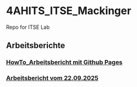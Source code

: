 # 4AHITS_ITSE_Mackinger

Repo for ITSE Lab


## Arbeitsberichte

### [HowTo_Arbeitsbericht mit Github Pages](https://felix-mackinger.github.io/4AHITS_ITSE_Mackinger/berichte/1_HowTo_Bericht.html)

### [Arbeitsbericht vom 22.09.2025](https://felix-mackinger.github.io/4AHITS_ITSE_Mackinger/berichte/2509022.html)
